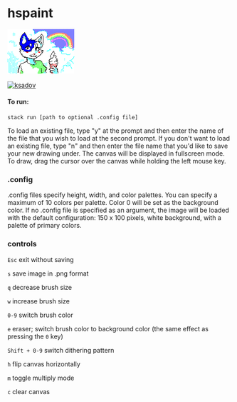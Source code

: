 # hspaint
![example1](https://raw.githubusercontent.com/ksadov/hspaint/pointToLine/carol1.png)

[![ksadov](https://circleci.com/gh/ksadov/hspaint.svg?style=svg)](https://app.circleci.com/pipelines/github/ksadov/hspaint)

#### To run: ####

```
stack run [path to optional .config file]
```

To load an existing file, type "y" at the prompt and then enter the name of the file that you wish to load at the second prompt. If you don't want to load an existing file, type "n" and then enter the file name that you'd like to save your new drawing under. The canvas will be displayed in fullscreen mode. To draw, drag the cursor over the canvas while holding the left mouse key.

### .config ###

.config files specify height, width, and color palettes. You can specify a maximum of 10 colors per palette. Color 0 will be set as the background color. If no .config file is specified as an argument, the image will be loaded with the default configuration: 150 x 100 pixels, white background, with a palette of primary colors.

### controls ###

`Esc` exit without saving

`s` save image in .png format

`q` decrease brush size

`w` increase brush size

`0-9` switch brush color

`e` eraser; switch brush color to background color (the same effect as pressing the `0` key)

`Shift + 0-9` switch dithering pattern

`h` flip canvas horizontally

`m` toggle multiply mode

`c` clear canvas
